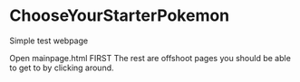# ChooseYourStarterPokemon
Simple test webpage

Open mainpage.html FIRST
The rest are offshoot pages you should be able to get to by clicking around.
